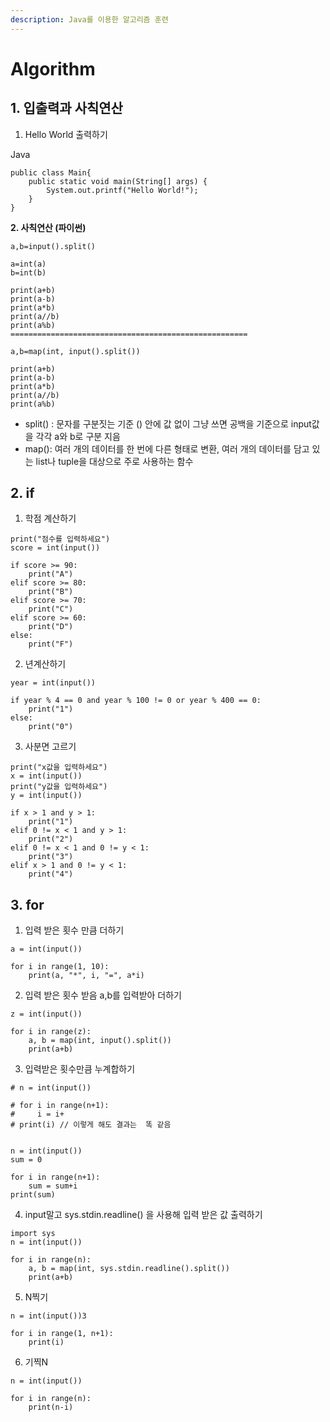 ```yaml
---
description: Java를 이용한 알고리즘 훈련
---
```


# Algorithm

## 1. 입출력과 사칙연산

1. Hello World 출력하기

Java

```text
public class Main{
    public static void main(String[] args) {
        System.out.printf("Hello World!");
    }
}
```

**2. 사칙연산 \(파이썬\)**

```text
a,b=input().split()

a=int(a)
b=int(b)

print(a+b)
print(a-b)
print(a*b)
print(a//b)
print(a%b)
=====================================================

a,b=map(int, input().split())

print(a+b)
print(a-b)
print(a*b)
print(a//b)
print(a%b)
```

* split\(\) : 문자를 구분짓는 기준 \(\) 안에 값 없이 그냥 쓰면 공백을 기준으로 input값을 각각 a와 b로 구분 지음 
* map\(\): 여러 개의 데이터를 한 번에 다른 형태로 변환, 여러 개의 데이터를 담고 있는 list나 tuple을 대상으로 주로 사용하는 함수

## 2. if 

1. 학점 계산하기

```text
print("점수를 입력하세요")
score = int(input())

if score >= 90:
    print("A")
elif score >= 80:
    print("B")
elif score >= 70:
    print("C")
elif score >= 60:
    print("D")
else:
    print("F")
```

2. 년계산하기

```text
year = int(input())

if year % 4 == 0 and year % 100 != 0 or year % 400 == 0:
    print("1")
else:
    print("0")
```

3.  사분면 고르기 

```text
print("x값을 입력하세요")
x = int(input())
print("y값을 입력하세요")
y = int(input())

if x > 1 and y > 1:
    print("1")
elif 0 != x < 1 and y > 1:
    print("2")
elif 0 != x < 1 and 0 != y < 1:
    print("3")
elif x > 1 and 0 != y < 1:
    print("4")
```

## 3. for

1. 입력 받은 횟수 만큼 더하기 

```text
a = int(input())

for i in range(1, 10):
    print(a, "*", i, "=", a*i)
```

2.  입력 받은 횟수 받음 a,b를 입력받아 더하기

```text
z = int(input())

for i in range(z):
    a, b = map(int, input().split())
    print(a+b)
```

3. 입력받은 횟수만큼 누계합하기 

```text
# n = int(input())

# for i in range(n+1):
#     i = i+
# print(i) // 이렇게 해도 결과는  똑 같음


n = int(input())
sum = 0

for i in range(n+1):
    sum = sum+i
print(sum)
```

4. input말고 sys.stdin.readline\(\) 을 사용해 입력 받은 값 출력하기 

```text
import sys
n = int(input())

for i in range(n):
    a, b = map(int, sys.stdin.readline().split())
    print(a+b)
```

5. N찍기

```text
n = int(input())3

for i in range(1, n+1):
    print(i)
```

6. 기찍N

```text
n = int(input())

for i in range(n):
    print(n-i)
```

